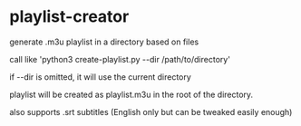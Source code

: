 # playlist-creator
generate .m3u playlist in a directory based on files

call like 'python3 create-playlist.py --dir /path/to/directory'

if --dir is omitted, it will use the current directory

playlist will be created as playlist.m3u in the root of the directory.

also supports .srt subtitles (English only but can be tweaked easily enough)
